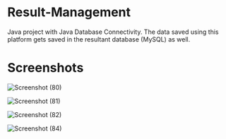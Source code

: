 # Result-Management
Java project with Java Database Connectivity. The data saved using this platform gets saved in the resultant database (MySQL) as well.

# Screenshots
![Screenshot (80)](https://user-images.githubusercontent.com/67383719/218129068-5c2fe83f-7522-48f4-af58-6697a8bf5e76.png)

![Screenshot (81)](https://user-images.githubusercontent.com/67383719/218129085-4f0f4831-a943-4fbe-8448-4af69c4d4316.png)

![Screenshot (82)](https://user-images.githubusercontent.com/67383719/218129111-daf825e1-2bcd-47f2-8e54-c624e4b0ad5e.png)

![Screenshot (84)](https://user-images.githubusercontent.com/67383719/218129140-f177bda9-c00b-42a9-8e43-4fbffa70d4b5.png)